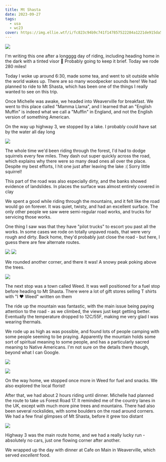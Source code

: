 ```yaml
---
title: Mt Shasta
date: 2023-09-27
tags:
  - usa
  - wc23
cover: https://img.ellie.wtf/i/fc823c94b9c741f147857522284a1221de915da5174deb34ad413798dcfb254e.jpg
---
```

![](https://img.ellie.wtf/i/77e3db766d18e651f2c8e469375cb857312779e3c5d34b09b9707ddc38a2f0d4.jpeg)

I'm writing this one after a longggg day of riding, including heading home in the dark with a tinted visor 😬 Probably going to keep it brief. Today we rode 280 miles!

Today I woke up around 6:30, made some tea, and went to sit outside while the world wakes up. There are so many woodpecker sounds here! We had planned to ride to Mt Shasta, which has been one of the things I really wanted to see on this trip.

Once Michelle was awake, we headed into Weaverville for breakfast. We went to this place called "Mamma Llama", and I learned that an "English Muffin" is indeed what we call a "Muffin" in England, and not the English version of something American.

On the way up highway 3, we stopped by a lake. I probably could have sat by the water all day long

![](https://img.ellie.wtf/i/6d52a2abe726e51c6020f8d2649afbb007fb3317f4c22b1aa4f426220bcb6895.jpg)


The whole time we'd been riding through the forest, I'd had to dodge squirrels every few miles. They dash out super quickly across the road, which explains why there were so many dead ones all over the place. Despite my best efforts, I hit one just after leaving the lake :( Sorry little squirrel!

This part of the road was also especially dirty, and the banks showed evidence of landslides. In places the surface was almost entirely covered in clay

We spent a good while riding through the mountains, and it felt like the road would go on forever. It was quiet, twisty, and had an excellent surface. The only other people we saw were semi-regular road works, and trucks for servicing those works.

One thing I saw was that they have "pilot trucks" to escort you past all the works. In some cases we rode on totally unpaved roads, that were very rough and dirty. Back home, they'd probably just close the road - but here, I guess there are few alternate routes.

<div class="img-pair">
<img src="https://img.ellie.wtf/i/560793da8b7eeca7f4254fcb38a26a3c41021fef86d707af3a7f3724058cc5f7.JPG"/>
<img src="https://img.ellie.wtf/i/e8a0bda5f83c19b7c167f45749f46a853713d01fa4af554d343f50b206c399e6.JPG" />
</div>

We rounded another corner, and there it was! A snowy peak poking above the trees. 

![](https://img.ellie.wtf/i/fc823c94b9c741f147857522284a1221de915da5174deb34ad413798dcfb254e.jpg)
 
The next stop was a town called Weed. It was well positioned for a fuel stop before heading to Mt Shasta. There were a lot of gift stores selling T shirts with "I ❤️ Weed" written on them

The ride up the mountain was fantastic, with the main issue being paying attention to the road - as we climbed, the views just kept getting better. Eventually the temperature dropped to 12C/55F, making me very glad I was wearing thermals.

We rode up as high as was possible, and found lots of people camping with some people seeming to be praying. Apparently the mountain holds some sort of spiritual meaning to some people, and has a particularly sacred meaning to Native Americans. I'm not sure on the details there though, beyond what I can Google.

![](https://img.ellie.wtf/i/0d104f69bd993357b026734eae1be9fda6b99b4900bf841539199d2dcd372755.jpg)

![](https://img.ellie.wtf/i/7912a1826ab2de6f9b7779c0e3a171e85d177a6de4286bbec16b0514246b603d.jpg)

On the way home, we stopped once more in Weed for fuel and snacks. We also explored the local florist!

After that, we had about 2 hours riding until dinner. Michelle had planned the route to take us Forest Road 17. It reminded me of the country lanes in the UK, except with much more pine trees and mountains. There had also been several rockslides, with some boulders on the road around corners. We had a few final glimpses of Mt Shasta, before it grew too distant

![](https://img.ellie.wtf/i/54647e2d6537b136019c3c895b8bf8e0407d80909f04beaca912bb599e85b84a.jpg)

Highway 3 was the main route home, and we had a really lucky run - absolutely no cars, just one flowing corner after another.

We wrapped up the day with dinner at Cafe on Main in Weaverville, which served _excellent_ food. 